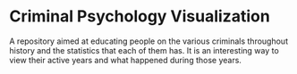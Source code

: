 # Criminal Psychology Visualization
A repository aimed at educating people on the various criminals throughout history and the statistics that each of them has. It is an interesting way to view their active years and what happened during those years.
